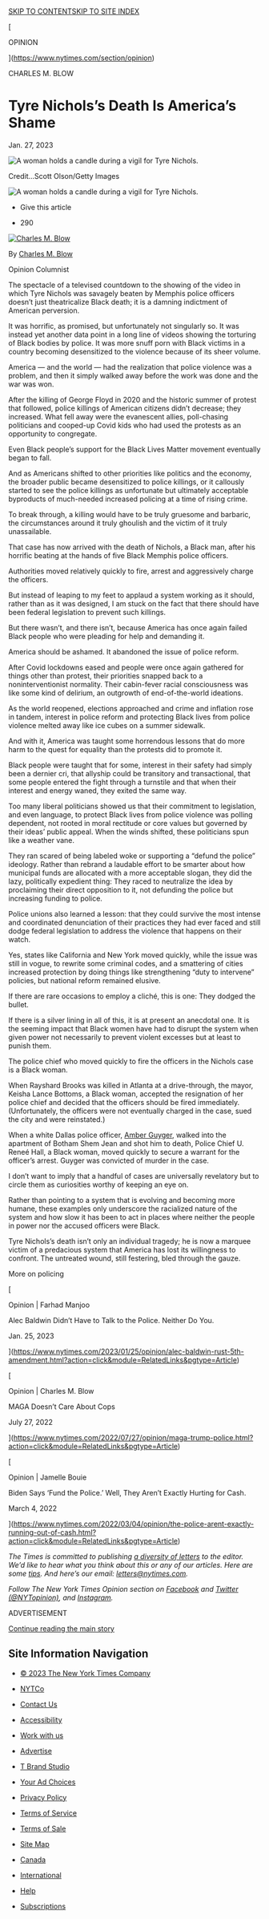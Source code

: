 [  
SKIP TO CONTENT](https://www.nytimes.com/2023/01/27/opinion/tyre-nichols-video.html#site-content)[SKIP TO SITE INDEX](https://www.nytimes.com/2023/01/27/opinion/tyre-nichols-video.html#site-index)

[](https://www.nytimes.com/)

[

OPINION

](https://www.nytimes.com/section/opinion)

CHARLES M. BLOW

# Tyre Nichols’s Death Is America’s Shame

Jan. 27, 2023

![A woman holds a candle during a vigil for Tyre Nichols.](https://static01.nyt.com/images/2023/01/27/multimedia/27blow1-jfgb/27blow1-jfgb-articleLarge.jpg?quality=75&auto=webp&disable=upscale)

Credit...Scott Olson/Getty Images

![A woman holds a candle during a vigil for Tyre Nichols.](https://static01.nyt.com/images/2023/01/27/multimedia/27blow1-jfgb/27blow1-jfgb-articleLarge.jpg?quality=75&auto=webp&disable=upscale)

-   Give this article
    

-   290
    

[![Charles M. Blow](https://static01.nyt.com/images/2022/02/26/opinion/author-charles-blow/author-charles-blow-thumbLarge.png "Charles M. Blow")](https://www.nytimes.com/by/charles-m-blow)

By [Charles M. Blow](https://www.nytimes.com/by/charles-m-blow)

Opinion Columnist

The spectacle of a televised countdown to the showing of the video in which Tyre Nichols was savagely beaten by Memphis police officers doesn’t just theatricalize Black death; it is a damning indictment of American perversion.

It was horrific, as promised, but unfortunately not singularly so. It was instead yet another data point in a long line of videos showing the torturing of Black bodies by police. It was more snuff porn with Black victims in a country becoming desensitized to the violence because of its sheer volume.

America — and the world — had the realization that police violence was a problem, and then it simply walked away before the work was done and the war was won.

After the killing of George Floyd in 2020 and the historic summer of protest that followed, police killings of American citizens didn’t decrease; they increased. What fell away were the evanescent allies, poll-chasing politicians and cooped-up Covid kids who had used the protests as an opportunity to congregate.

Even Black people’s support for the Black Lives Matter movement eventually began to fall.

And as Americans shifted to other priorities like politics and the economy, the broader public became desensitized to police killings, or it callously started to see the police killings as unfortunate but ultimately acceptable byproducts of much-needed increased policing at a time of rising crime.

To break through, a killing would have to be truly gruesome and barbaric, the circumstances around it truly ghoulish and the victim of it truly unassailable.

That case has now arrived with the death of Nichols, a Black man, after his horrific beating at the hands of five Black Memphis police officers.

Authorities moved relatively quickly to fire, arrest and aggressively charge the officers.

But instead of leaping to my feet to applaud a system working as it should, rather than as it was designed, I am stuck on the fact that there should have been federal legislation to prevent such killings.

But there wasn’t, and there isn’t, because America has once again failed Black people who were pleading for help and demanding it.

America should be ashamed. It abandoned the issue of police reform.

After Covid lockdowns eased and people were once again gathered for things other than protest, their priorities snapped back to a noninterventionist normality. Their cabin-fever racial consciousness was like some kind of delirium, an outgrowth of end-of-the-world ideations.

As the world reopened, elections approached and crime and inflation rose in tandem, interest in police reform and protecting Black lives from police violence melted away like ice cubes on a summer sidewalk.

And with it, America was taught some horrendous lessons that do more harm to the quest for equality than the protests did to promote it.

Black people were taught that for some, interest in their safety had simply been a dernier cri, that allyship could be transitory and transactional, that some people entered the fight through a turnstile and that when their interest and energy waned, they exited the same way.

Too many liberal politicians showed us that their commitment to legislation, and even language, to protect Black lives from police violence was polling dependent, not rooted in moral rectitude or core values but governed by their ideas’ public appeal. When the winds shifted, these politicians spun like a weather vane.

They ran scared of being labeled woke or supporting a “defund the police” ideology. Rather than rebrand a laudable effort to be smarter about how municipal funds are allocated with a more acceptable slogan, they did the lazy, politically expedient thing: They raced to neutralize the idea by proclaiming their direct opposition to it, not defunding the police but increasing funding to police.

Police unions also learned a lesson: that they could survive the most intense and coordinated denunciation of their practices they had ever faced and still dodge federal legislation to address the violence that happens on their watch.

Yes, states like California and New York moved quickly, while the issue was still in vogue, to rewrite some criminal codes, and a smattering of cities increased protection by doing things like strengthening “duty to intervene” policies, but national reform remained elusive.

If there are rare occasions to employ a cliché, this is one: They dodged the bullet.

If there is a silver lining in all of this, it is at present an anecdotal one. It is the seeming impact that Black women have had to disrupt the system when given power not necessarily to prevent violent excesses but at least to punish them.

The police chief who moved quickly to fire the officers in the Nichols case is a Black woman.

When Rayshard Brooks was killed in Atlanta at a drive-through, the mayor, Keisha Lance Bottoms, a Black woman, accepted the resignation of her police chief and decided that the officers should be fired immediately. (Unfortunately, the officers were not eventually charged in the case, sued the city and were reinstated.)

When a white Dallas police officer, [Amber Guyger](https://www.cnn.com/2018/09/09/us/dallas-police-shooting-investigation/index.html), walked into the apartment of Botham Shem Jean and shot him to death, Police Chief U. Reneé Hall, a Black woman, moved quickly to secure a warrant for the officer’s arrest. Guyger was convicted of murder in the case.

I don’t want to imply that a handful of cases are universally revelatory but to circle them as curiosities worthy of keeping an eye on.

Rather than pointing to a system that is evolving and becoming more humane, these examples only underscore the racialized nature of the system and how slow it has been to act in places where neither the people in power nor the accused officers were Black.

Tyre Nichols’s death isn’t only an individual tragedy; he is now a marquee victim of a predacious system that America has lost its willingness to confront. The untreated wound, still festering, bled through the gauze.

More on policing

[

Opinion | Farhad Manjoo

Alec Baldwin Didn’t Have to Talk to the Police. Neither Do You.

Jan. 25, 2023



](https://www.nytimes.com/2023/01/25/opinion/alec-baldwin-rust-5th-amendment.html?action=click&module=RelatedLinks&pgtype=Article)

[

Opinion | Charles M. Blow

MAGA Doesn’t Care About Cops

July 27, 2022



](https://www.nytimes.com/2022/07/27/opinion/maga-trump-police.html?action=click&module=RelatedLinks&pgtype=Article)

[

Opinion | Jamelle Bouie

Biden Says ‘Fund the Police.’ Well, They Aren’t Exactly Hurting for Cash.

March 4, 2022



](https://www.nytimes.com/2022/03/04/opinion/the-police-arent-exactly-running-out-of-cash.html?action=click&module=RelatedLinks&pgtype=Article)

_The Times is committed to publishing_ [_a diversity of letters_](https://www.nytimes.com/2019/01/31/opinion/letters/letters-to-editor-new-york-times-women.html) _to the editor. We’d like to hear what you think about this or any of our articles. Here are some_ [_tips_](https://help.nytimes.com/hc/en-us/articles/115014925288-How-to-submit-a-letter-to-the-editor)_. And here’s our email:_ [_letters@nytimes.com_](mailto:letters@nytimes.com)_._

_Follow The New York Times Opinion section on_ [_Facebook_](https://www.facebook.com/nytopinion) _and_ [_Twitter (@NYTopinion)_](http://twitter.com/NYTOpinion)_, and_ [_Instagram_](https://www.instagram.com/nytopinion/)_._

ADVERTISEMENT

[Continue reading the main story](https://www.nytimes.com/2023/01/27/opinion/tyre-nichols-video.html#after-bottom)

## [](https://www.nytimes.com/2023/01/27/opinion/tyre-nichols-video.html#commentsContainer)

[](https://myaccount.nytimes.com/auth/login?response_type=cookie&client_id=vi&redirect_uri=https%3A%2F%2Fwww.nytimes.com%2F2023%2F01%2F27%2Fopinion%2Ftyre-nichols-video.html)

[](https://www.nytimes.com/content/help/site/usercontent/usercontent.html)

## Site Information Navigation

-   [© 2023 The New York Times Company](https://help.nytimes.com/hc/en-us/articles/115014792127-Copyright-notice)

-   [NYTCo](https://www.nytco.com/)
-   [Contact Us](https://help.nytimes.com/hc/en-us/articles/115015385887-Contact-Us)
-   [Accessibility](https://help.nytimes.com/hc/en-us/articles/115015727108-Accessibility)
-   [Work with us](https://www.nytco.com/careers/)
-   [Advertise](https://nytmediakit.com/)
-   [T Brand Studio](https://www.tbrandstudio.com/)
-   [Your Ad Choices](https://www.nytimes.com/privacy/cookie-policy#how-do-i-manage-trackers)
-   [Privacy Policy](https://www.nytimes.com/privacy/privacy-policy)
-   [Terms of Service](https://help.nytimes.com/hc/en-us/articles/115014893428-Terms-of-service)
-   [Terms of Sale](https://help.nytimes.com/hc/en-us/articles/115014893968-Terms-of-sale)
-   [Site Map](https://www.nytimes.com/sitemap/)
-   [Canada](https://www.nytimes.com/ca/?action=click&region=Footer&pgtype=Homepage)
-   [International](https://www.nytimes.com/international/?action=click&region=Footer&pgtype=Homepage)
-   [Help](https://help.nytimes.com/hc/en-us)
-   [Subscriptions](https://www.nytimes.com/subscription?campaignId=37WXW)